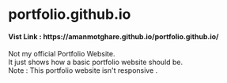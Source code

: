 # portfolio.github.io
<h4>Vist Link : https://amanmotghare.github.io/portfolio.github.io/ </h4>
<p> Not my official Portfolio Website. <br>
It just shows how a basic portfolio website should be.<br>
Note : This portfolio website isn't responsive .<p>
